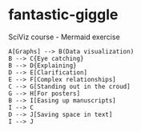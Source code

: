 # fantastic-giggle
SciViz course - Mermaid exercise
```mermaid
A[Graphs] --> B(Data visualization)
B --> C{Eye catching}
B --> D{Explaining}
D --> E[Clarification]
E --> F[Complex relationships]
C --> G[Standing out in the croud]
G --> H[For posters]
B --> I[Easing up manuscripts]
I --> C
D --> J[Saving space in text]
I --> J
```
